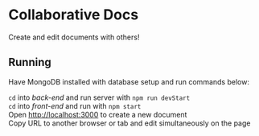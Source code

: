 # Collaborative Docs

Create and edit documents with others!

## Running

Have MongoDB installed with database setup and run commands below:

`cd` into _back-end_ and run server with `npm run devStart`\
`cd` into _front-end_ and run with `npm start`\
Open [http://localhost:3000](http://localhost:3000) to create a new document\
Copy URL to another browser or tab and edit simultaneously on the page
